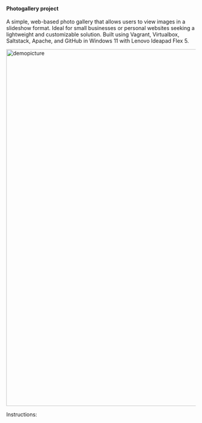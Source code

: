 #### Photogallery project

A simple, web-based photo gallery that allows users to view images in a slideshow format. Ideal for small businesses or personal websites seeking a lightweight and customizable solution. Built using Vagrant, Virtualbox, Saltstack, Apache, and GitHub in Windows 11 with Lenovo Ideapad Flex 5. 

<img width="950" alt="demopicture" src="https://github.com/user-attachments/assets/6a211d6b-a06b-4ade-8d89-0fa45306007e">


Instructions:


